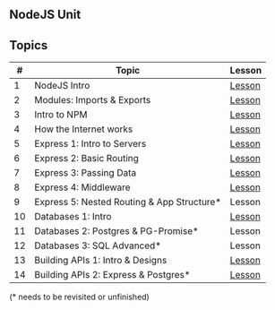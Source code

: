 ## NodeJS Unit

## Topics

| # | Topic | Lesson |
|---| ---   | ---    |
| 1 | NodeJS Intro | [Lesson](intro/readme.md) |
| 2 | Modules: Imports & Exports | [Lesson](modules/readme.md) |
| 3 | Intro to NPM | [Lesson](npm/readme.md) |
| 4 | How the Internet works | [Lesson](internet/readme.md) |
| 5 | Express 1: Intro to Servers | [Lesson](express/lesson-1.md) |
| 6 | Express 2: Basic Routing | [Lesson](express/lesson-2.md) |
| 7 | Express 3: Passing Data | [Lesson](express/lesson-3.md) |
| 8 | Express 4: Middleware | [Lesson](express/lesson-4.md) |
| 9 | Express 5: Nested Routing & App Structure* | Lesson |
| 10 | Databases 1: Intro | [Lesson](databases/lesson-1.md) |
| 11 | Databases 2: Postgres & PG-Promise*  | Lesson |
| 12 | Databases 3: SQL Advanced*  | Lesson |
| 13 | Building APIs 1: Intro & Designs  | [Lesson](apis/intro.md) |
| 14 | Building APIs 2: Express & Postgres*  | [Lesson](apis/express_postgres.md) |



(* needs to be revisited or unfinished)
